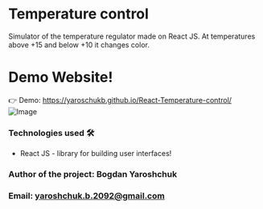 # Temperature control 
Simulator of the temperature regulator made on React JS.
At temperatures above +15 and below +10 it changes color.

# Demo Website!
👉 Demo: https://yaroschukb.github.io/React-Temperature-control/
![Image](https://github.com/yaroschukb/React-Temperature-control/tree/main/screenshot/temperature.png)

### Technologies used 🛠️

* React JS - library for building user interfaces!

### Author of the project: **Bogdan Yaroshchuk**
### Email: **yaroshchuk.b.2092@gmail.com**
     
